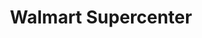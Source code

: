 ---
title: "Walmart Supercenter"
url: /topeka/walmart-supercenter-northwest-rochester-road/
shop: supermarket
---
